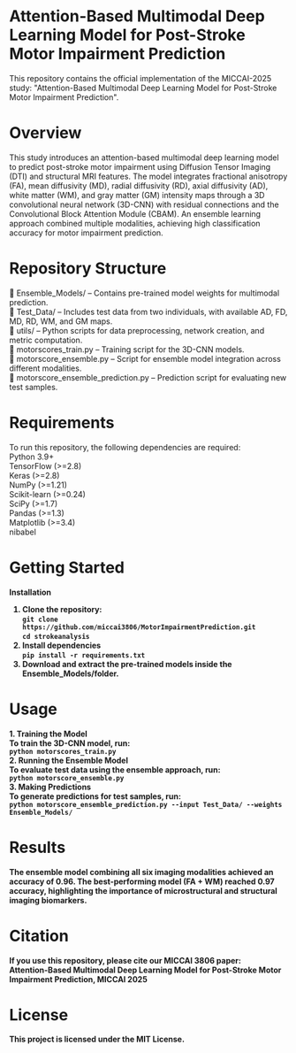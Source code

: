 # Attention-Based Multimodal Deep Learning Model for Post-Stroke Motor Impairment Prediction

This repository contains the official implementation of the MICCAI-2025 study:
"Attention-Based Multimodal Deep Learning Model for Post-Stroke Motor Impairment Prediction".

# Overview
This study introduces an attention-based multimodal deep learning model to predict post-stroke motor impairment using Diffusion Tensor Imaging (DTI) and structural MRI features. The model integrates fractional anisotropy (FA), mean diffusivity (MD), radial diffusivity (RD), axial diffusivity (AD), white matter (WM), and gray matter (GM) intensity maps through a 3D convolutional neural network (3D-CNN) with residual connections and the Convolutional Block Attention Module (CBAM).
An ensemble learning approach combined multiple modalities, achieving high classification accuracy for motor impairment prediction.
 
# Repository Structure
📂 Ensemble_Models/ – Contains pre-trained model weights for multimodal prediction.<br>
📂 Test_Data/ – Includes test data from two individuals, with available AD, FD, MD, RD, WM, and GM maps.<br>
📂 utils/ – Python scripts for data preprocessing, network creation, and metric computation.<br>
📄 motorscores_train.py – Training script for the 3D-CNN models.<br>
📄 motorscore_ensemble.py – Script for ensemble model integration across different modalities.<br>
📄 motorscore_ensemble_prediction.py – Prediction script for evaluating new test samples.<br>

# Requirements
To run this repository, the following dependencies are required: <br>
Python 3.9+ <br>
TensorFlow (>=2.8)<br>
Keras (>=2.8)<br>
NumPy (>=1.21)<br>
Scikit-learn (>=0.24)<br>
SciPy (>=1.7)<br>
Pandas (>=1.3)<br>
Matplotlib (>=3.4)<br>
nibabel<br>

# Getting Started
<b> Installation <br>
1. Clone the repository: <br>
   `git clone https://github.com/miccai3806/MotorImpairmentPrediction.git`<br>
   `cd strokeanalysis`<br>
2. Install dependencies<br>
   `pip install -r requirements.txt`<br>
3. Download and extract the pre-trained models inside the Ensemble_Models/folder.<br>

# Usage
<b> 1. Training the Model<br>
To train the 3D-CNN model, run:<br>
`python motorscores_train.py`<br>
<b> 2. Running the Ensemble Model<br>
To evaluate test data using the ensemble approach, run: <br>
`python motorscore_ensemble.py`<br>
<b> 3. Making Predictions <br>
To generate predictions for test samples, run:<br>
`python motorscore_ensemble_prediction.py --input Test_Data/ --weights Ensemble_Models/`<br>

# Results
The ensemble model combining all six imaging modalities achieved an accuracy of 0.96.
The best-performing model (FA + WM) reached 0.97 accuracy, highlighting the importance of microstructural and structural imaging biomarkers.

# Citation
If you use this repository, please cite our MICCAI 3806 paper: <br>
Attention-Based Multimodal Deep Learning Model for Post-Stroke Motor Impairment Prediction, MICCAI 2025

# License
This project is licensed under the MIT License.
